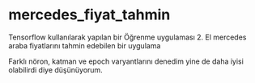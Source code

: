 # mercedes_fiyat_tahmin
Tensorflow kullanılarak yapılan bir Öğrenme uygulaması
2. El mercedes araba fiyatlarını tahmin edebilen bir uygulama

Farklı nöron, katman ve epoch varyantlarını denedim yine de daha iyisi olabilirdi diye düşünüyorum.
